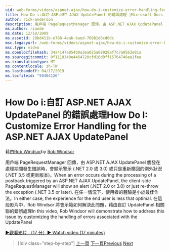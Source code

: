 ```yaml
---
uid: web-forms/videos/aspnet-ajax/how-do-i-customize-error-handling-for-the-aspnet-ajax-updatepanel
title: How Do i:自訂 ASP.NET AJAX UpdatePanel 的錯誤處理 |Microsoft Docs
author: rick-anderson
description: 用戶端 PageRequestManager 回傳，由 ASP.NET AJAX UpdatePanel 觸發在處理期間發生錯誤時，會顯示警示 (。 NE....
ms.author: riande
ms.date: 12/18/2009
ms.assetid: 28bd411b-e708-4eab-baed-76981d6cd0dc
msc.legacyurl: /web-forms/videos/aspnet-ajax/how-do-i-customize-error-handling-for-the-aspnet-ajax-updatepanel
msc.type: video
ms.openlocfilehash: 34a4147a054b0a3ea025a08028af7c7a9563e01a
ms.sourcegitcommit: 0f1119340e4464720cfd16d0ff15764746ea1fea
ms.translationtype: MT
ms.contentlocale: zh-TW
ms.lasthandoff: 04/17/2019
ms.locfileid: "59404126"
---
```

# <a name="how-do-i-customize-error-handling-for-the-aspnet-ajax-updatepanel"></a><span data-ttu-id="a7509-103">How Do i:自訂 ASP.NET AJAX UpdatePanel 的錯誤處理</span><span class="sxs-lookup"><span data-stu-id="a7509-103">How Do I: Customize Error Handling for the ASP.NET AJAX UpdatePanel</span></span>

<span data-ttu-id="a7509-104">藉由[Rob Windsor](https://twitter.com/robwindsor)</span><span class="sxs-lookup"><span data-stu-id="a7509-104">by [Rob Windsor](https://twitter.com/robwindsor)</span></span>

<span data-ttu-id="a7509-105">用戶端 PageRequestManager 回傳，由 ASP.NET AJAX UpdatePanel 觸發在處理期間發生錯誤時，會顯示警示 (.NET 2.0 或 3.0) 或只是重新擲回的例外狀況 (.NET 3.5 或更新版本)。</span><span class="sxs-lookup"><span data-stu-id="a7509-105">When an error occurs during the processing of a postback triggered by an ASP.NET AJAX UpdatePanel, the client-side PageRequestManager will show an alert (.NET 2.0 or 3.0) or just re-throw the exception (.NET 3.5 or later).</span></span> <span data-ttu-id="a7509-106">在任一情況下，使用者的體驗是小於最佳作法。</span><span class="sxs-lookup"><span data-stu-id="a7509-106">In either case, the experience for the end user is less that optimal.</span></span> <span data-ttu-id="a7509-107">在這段影片中，Rob Windsor 將會示範如何解決此問題，藉由自訂 UpdatePanel 相關聯的錯誤處理</span><span class="sxs-lookup"><span data-stu-id="a7509-107">In this video, Rob Windsor will demonstrate how to address this issue by customizing the handling of errors associated with the UpdatePanel</span></span>

[<span data-ttu-id="a7509-108">&#9654;觀看影片 （17 分）</span><span class="sxs-lookup"><span data-stu-id="a7509-108">&#9654; Watch video (17 minutes)</span></span>](https://channel9.msdn.com/Blogs/ASP-NET-Site-Videos/how-do-i-customize-error-handling-for-the-aspnet-ajax-updatepanel)

> [!div class="step-by-step"]
> <span data-ttu-id="a7509-109">[上一頁](set-up-your-development-environment-for-aspnet-20.md)
> [下一頁](how-do-i-use-aspnet-ajax-client-templates.md)</span><span class="sxs-lookup"><span data-stu-id="a7509-109">[Previous](set-up-your-development-environment-for-aspnet-20.md)
[Next](how-do-i-use-aspnet-ajax-client-templates.md)</span></span>
